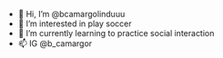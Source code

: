 - 👋 Hi, I’m @bcamargolinduuu
- 👀 I’m interested in play soccer
- 🌱 I’m currently learning to practice social interaction
- 📫 IG @b_camargor

